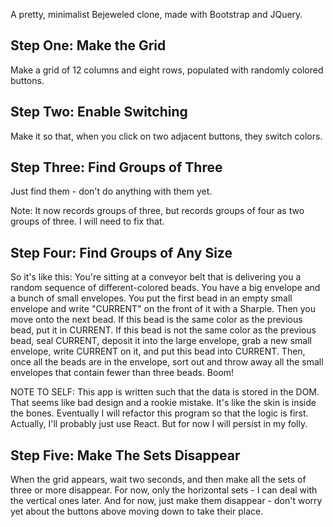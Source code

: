 A pretty, minimalist Bejeweled clone, made with Bootstrap and JQuery.

## Step One: Make the Grid

Make a grid of 12 columns and eight rows, populated with randomly colored buttons.

## Step Two: Enable Switching

Make it so that, when you click on two adjacent buttons, they switch colors.

## Step Three: Find Groups of Three

Just find them - don't do anything with them yet.

Note: It now records groups of three, but records groups of four as two groups of three. I will need to fix that.

## Step Four: Find Groups of Any Size

So it's like this: You're sitting at a conveyor belt that is delivering you a random sequence of different-colored beads. You have a big envelope and a bunch of small envelopes. You put the first bead in an empty small envelope and write "CURRENT" on the front of it with a Sharpie. Then you move onto the next bead. If this bead is the same color as the previous bead, put it in CURRENT. If this bead is not the same color as the previous bead, seal CURRENT, deposit it into the large envelope, grab a new small envelope, write CURRENT on it, and put this bead into CURRENT. Then, once all the beads are in the envelope, sort out and throw away all the small envelopes that contain fewer than three beads. Boom!

NOTE TO SELF: This app is written such that the data is stored in the DOM. That seems like bad design and a rookie mistake. It's like the skin is inside the bones. Eventually I will refactor this program so that the logic is first. Actually, I'll probably just use React. But for now I will persist in my folly.

## Step Five: Make The Sets Disappear

When the grid appears, wait two seconds, and then make all the sets of three or more disappear. For now, only the horizontal sets - I can deal with the vertical ones later. And for now, just make them disappear - don't worry yet about the buttons above moving down to take their place.